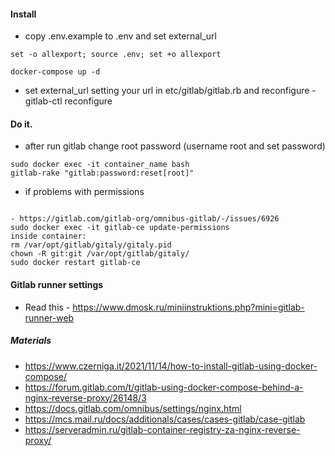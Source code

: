 #### Install
- copy .env.example to .env and set external_url
```shell
set -o allexport; source .env; set +o allexport
```
```shell
docker-compose up -d
```
- set external_url setting your url in etc/gitlab/gitlab.rb and reconfigure - gitlab-ctl reconfigure
#### Do it.
- after run gitlab change root password (username root and set password)
```shell
sudo docker exec -it container_name bash
gitlab-rake "gitlab:password:reset[root]"
```
- if problems with permissions
```shell

- https://gitlab.com/gitlab-org/omnibus-gitlab/-/issues/6926
sudo docker exec -it gitlab-ce update-permissions
inside container:
rm /var/opt/gitlab/gitaly/gitaly.pid
chown -R git:git /var/opt/gitlab/gitaly/
sudo docker restart gitlab-ce
```

#### Gitlab runner settings
- Read this - https://www.dmosk.ru/miniinstruktions.php?mini=gitlab-runner-web

##### Materials
- https://www.czerniga.it/2021/11/14/how-to-install-gitlab-using-docker-compose/
- https://forum.gitlab.com/t/gitlab-using-docker-compose-behind-a-nginx-reverse-proxy/26148/3
- https://docs.gitlab.com/omnibus/settings/nginx.html
- https://mcs.mail.ru/docs/additionals/cases/cases-gitlab/case-gitlab
- https://serveradmin.ru/gitlab-container-registry-za-nginx-reverse-proxy/
